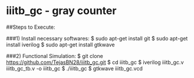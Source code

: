 # iiitb_gc - gray counter

##Steps to Execute:

###1) Install necessary softwares:
  $ sudo apt-get install git
  $ sudo apt-get install iverilog
  $ sudo apt-get install gtkwave

###2) Functional Simulation:
  $ git clone https://github.com/TejasBN28/iiitb_gc.git
  $ cd iiitb_gc
  $ iverilog iiitb_gc.v iiitb_gc_tb.v -o iiitb_gc
  $ ./iiitb_gc
  $ gtkwave iiitb_gc.vcd
  
     
